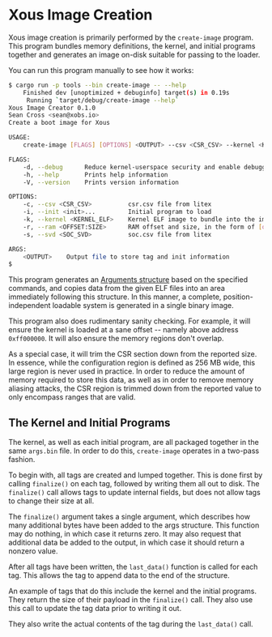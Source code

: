 # Xous Image Creation

Xous image creation is primarily performed by the `create-image` program. This program bundles memory definitions, the kernel, and initial programs together and generates an image on-disk suitable for passing to the loader.

You can run this program manually to see how it works:

```sh
$ cargo run -p tools --bin create-image -- --help
    Finished dev [unoptimized + debuginfo] target(s) in 0.19s
     Running `target/debug/create-image --help`
Xous Image Creator 0.1.0
Sean Cross <sean@xobs.io>
Create a boot image for Xous

USAGE:
    create-image [FLAGS] [OPTIONS] <OUTPUT> --csv <CSR_CSV> --kernel <KERNEL_ELF> --ram <OFFSET:SIZE> --svd <SOC_SVD>

FLAGS:
    -d, --debug      Reduce kernel-userspace security and enable debugging programs
    -h, --help       Prints help information
    -V, --version    Prints version information

OPTIONS:
    -c, --csv <CSR_CSV>          csr.csv file from litex
    -i, --init <init>...         Initial program to load
    -k, --kernel <KERNEL_ELF>    Kernel ELF image to bundle into the image
    -r, --ram <OFFSET:SIZE>      RAM offset and size, in the form of [offset]:[size]
    -s, --svd <SOC_SVD>          soc.csv file from litex

ARGS:
    <OUTPUT>    Output file to store tag and init information
$
```

This program generates an [Arguments structure](ch05-01-arguments.md) based on the specified commands, and copies data from the given ELF files into an area immediately following this structure. In this manner, a complete, position-independent loadable system is generated in a single binary image.

This program also does rudimentary sanity checking. For example, it will ensure the kernel is loaded at a sane offset -- namely above address `0xff000000`. It will also ensure the memory regions don't overlap.

As a special case, it will trim the CSR section down from the reported size. In essence, while the configuration region is defined as 256 MB wide, this large region is never used in practice. In order to reduce the amount of memory required to store this data, as well as in order to remove memory aliasing attacks, the CSR region is trimmed down from the reported value to only encompass ranges that are valid.

## The Kernel and Initial Programs

The kernel, as well as each initial program, are all packaged together in the same `args.bin` file. In order to do this, `create-image` operates in a two-pass fashion.

To begin with, all tags are created and lumped together. This is done first by calling `finalize()` on each tag, followed by writing them all out to disk. The `finalize()` call allows tags to update internal fields, but does not allow tags to change their size at all.

The `finalize()` argument takes a single argument, which describes how many additional bytes have been added to the args structure. This function may do nothing, in which case it returns zero. It may also request that additional data be added to the output, in which case it should return a nonzero value.

After all tags have been written, the `last_data()` function is called for each tag. This allows the tag to append data to the end of the structure.

An example of tags that do this include the kernel and the initial programs. They return the size of their payload in the `finalize()` call. They also use this call to update the tag data prior to writing it out.

They also write the actual contents of the tag during the `last_data()` call.